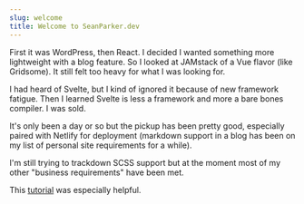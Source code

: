 ```yaml
---
slug: welcome
title: Welcome to SeanParker.dev
---
```

First it was WordPress, then React. I decided I wanted something more lightweight with a blog feature. So I looked at JAMstack of a Vue flavor (like Gridsome). It still felt too heavy for what I was looking for.

I had heard of Svelte, but I kind of ignored it because of new framework fatigue. Then I learned Svelte is less a framework and more a bare bones compiler. I was sold. 

It's only been a day or so but the pickup has been pretty good, especially paired with Netlify for deployment (markdown support in a blog has been on my list of personal site requirements for a while).

I'm still trying to trackdown SCSS support but at the moment most of my other "business requirements" have been met.

This [tutorial](https://dev.to/avcohen/svelte-sapper-netlify-cms-3mn8) was especially helpful.